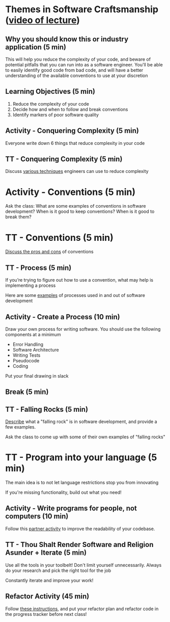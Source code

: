 # Themes in Software Craftsmanship ([video of lecture](https://drive.google.com/file/d/1z9KLW7IR6KnXKK58Gf8DV6VQB8l0Rj8A/view?usp=sharing))

## Why you should know this or industry application (5 min)

This will help you reduce the complexity of your code, and beware of potential pitfalls that you can run into as a software engineer. You'll be able to easily identify good code from bad code, and will have a better understanding of the available conventions to use at your discretion

## Learning Objectives (5 min)

1. Reduce the complexity of your code
1. Decide how and when to follow and break conventions
1. Identify markers of poor software quality

## Activity - Conquering Complexity (5 min)

Everyone write down 6 things that reduce complexity in your code

## TT - Conquering Complexity (5 min)

Discuss [various techniques](https://docs.google.com/presentation/d/1ERErlV1z4AhkvWi6vvFYaaZ3YKAzS2WphQDRR0dQgR0/edit#slide=id.g56528dfe23_4_6) engineers can use to reduce complexity

# Activity - Conventions (5 min)

Ask the class: What are some examples of conventions in software development? When is it good to keep conventions? When is it good to break them?

# TT - Conventions (5 min)

[Discuss the pros and cons](https://docs.google.com/presentation/d/1ERErlV1z4AhkvWi6vvFYaaZ3YKAzS2WphQDRR0dQgR0/edit#slide=id.g56528dfe23_0_100) of conventions

## TT - Process (5 min)

If you’re trying to figure out how to use a convention, what may help is implementing a process

Here are some [examples](https://docs.google.com/presentation/d/1ERErlV1z4AhkvWi6vvFYaaZ3YKAzS2WphQDRR0dQgR0/edit#slide=id.g56528dfe23_4_13) of processes used in and out of software development

## Activity - Create a Process (10 min)

Draw your own process for writing software. You should use the following components at a minimum

- Error Handling
- Software Architecture
- Writing Tests
- Pseudocode
- Coding

Put your final drawing in slack

## Break (5 min)

## TT - Falling Rocks (5 min)

[Describe](https://docs.google.com/presentation/d/1ERErlV1z4AhkvWi6vvFYaaZ3YKAzS2WphQDRR0dQgR0/edit#slide=id.g56528dfe23_0_125) what a "falling rock" is in software development, and provide a few examples.

Ask the class to come up with some of their own examples of "falling rocks"

# TT - Program into your language (5 min)

The main idea is to not let language restrictions stop you from innovating

If you're missing functionality, build out what you need!

## Activity - Write programs for people, not computers (10 min)

Follow this [partner activity](https://docs.google.com/presentation/d/1ERErlV1z4AhkvWi6vvFYaaZ3YKAzS2WphQDRR0dQgR0/edit#slide=id.g56528dfe23_0_77) to improve the readability of your codebase.

## TT - Thou Shalt Render Software and Religion Asunder + Iterate (5 min)

Use all the tools in your toolbelt! Don't limit yourself unnecessarily. Always do your research and pick the right tool for the job

Constantly iterate and improve your work!

## Refactor Activity (45 min)

Follow [these instructions](https://docs.google.com/presentation/d/1ERErlV1z4AhkvWi6vvFYaaZ3YKAzS2WphQDRR0dQgR0/edit#slide=id.g56528dfe23_4_20), and put your refactor plan and refactor code in the progress tracker before next class!
